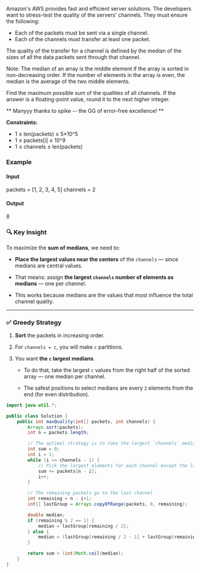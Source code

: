 Amazon's AWS provides fast and efficient server solutions. The developers want to stress-test the quality of the servers' channels. They must ensure the following:

- Each of the packets must be sent via a single channel.
- Each of the channels must transfer at least one packet.

The quality of the transfer for a channel is defined by the median of the sizes of all the data packets sent through that channel.

Note: The median of an array is the middle element if the array is sorted in non-decreasing order. If the number of elements in the array is even, the median is the average of the two middle elements.

Find the maximum possible sum of the qualities of all channels. If the answer is a floating-point value, round it to the next higher integer.

** Manyyy thanks to spike -- the GG of error-free excellence! **

**Constraints:**

- 1 ≤ len(packets) ≤ 5×10^5
- 1 ≤ packets[i] ≤ 10^9
- 1 ≤ channels ≤ len(packets)

### **Example**

#### **Input**

packets = [1, 2, 3, 4, 5]
channels = 2

#### **Output**

8

### 🔍 **Key Insight**

To maximize the **sum of medians**, we need to:

- **Place the largest values near the centers** of the `channels` — since medians are central values.

- That means: assign **the largest `channels` number of elements as medians** — one per channel.

- This works because medians are the values that most influence the total channel quality.

---

### ✅ **Greedy Strategy**

1. **Sort** the packets in increasing order.

2. For `channels = c`, you will make `c` partitions.

3. You want **the `c` largest medians**.
   
   - To do that, take the largest `c` values from the right half of the sorted array — one median per channel.
   
   - The safest positions to select medians are every `2` elements from the end (for even distribution).

```java
import java.util.*;

public class Solution {
    public int maxQuality(int[] packets, int channels) {
        Arrays.sort(packets);
        int n = packets.length;

        // The optimal strategy is to take the largest `channels` medians from the back
        int sum = 0;
        int i = 1;
        while (i <= channels - 1) {
            // Pick the largest elements for each channel except the last
            sum += packets[n - i];
            i++;
        }

        // The remaining packets go to the last channel
        int remaining = n - i+1;
        int[] lastGroup = Arrays.copyOfRange(packets, 0, remaining);

        double median;
        if (remaining % 2 == 1) {
            median = lastGroup[remaining / 2];
        } else {
            median = (lastGroup[remaining / 2 - 1] + lastGroup[remaining / 2]) / 2.0;
        }

        return sum + (int)Math.ceil(median);
    }
}
```
